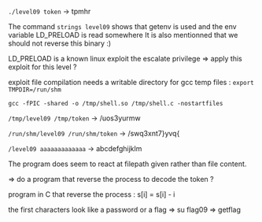 ```./level09 token``` -> tpmhr

The command ```strings level09``` shows that getenv is used and the env variable LD_PRELOAD is read somewhere
It is also mentionned that we should not reverse this binary :)

LD_PRELOAD is a known linux exploit the escalate privilege => apply this exploit for this level ?

exploit file compilation needs a writable directory for gcc temp files :
```export TMPDIR=/run/shm```

```gcc -fPIC -shared -o /tmp/shell.so /tmp/shell.c -nostartfiles```

```/tmp/level09 /tmp/token``` -> /uos3yurmw

```/run/shm/level09 /run/shm/token``` -> /swq3xnt7}yvq{


```/level09 aaaaaaaaaaaaa``` -> abcdefghijklm


The program does seem to react at filepath given rather than file content.

=> do a program that reverse the process to decode the token ?

program in C that reverse the process : s[i] = s[i] - i

the first characters look like a password or a flag => su flag09 => getflag
